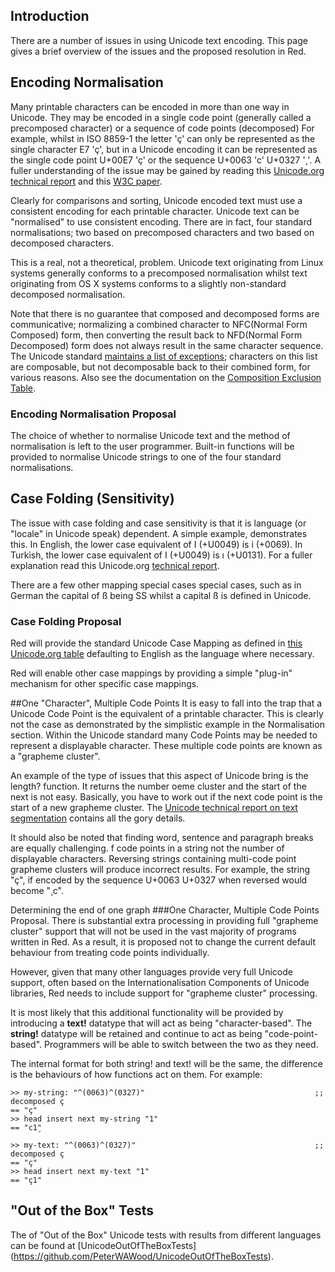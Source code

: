 ## Introduction
There are a number of issues in using Unicode text encoding. This page gives a brief overview of the issues and the proposed resolution in Red.

## Encoding Normalisation
Many printable characters can be encoded in more than one way in Unicode. They may be encoded in a single code point (generally called a precomposed character) or a sequence of code points (decomposed) For example, whilst in ISO 8859-1 the letter 'ç' can only be represented as the single character E7 'ç', but in a Unicode encoding it can be represented as the single code point U+00E7 'ç' or the sequence U+0063 'c' U+0327 '¸'. A fuller understanding of the issue may be gained by reading this [Unicode.org technical report](http://unicode.org/reports/tr15/) and this [W3C paper](http://www.w3.org/TR/charmod-norm/).

Clearly for comparisons and sorting, Unicode encoded text must use a consistent encoding for each printable character. Unicode text can be "normalised" to use consistent encoding. There are in fact, four standard normalisations; two based on precomposed characters and two based on decomposed characters.

This is a real, not a theoretical, problem. Unicode text originating from Linux systems generally conforms to a precomposed normalisation whilst text originating from OS X systems conforms to a slightly non-standard decomposed normalisation.

Note that there is no guarantee that composed and decomposed forms are communicative; normalizing a combined character to NFC(Normal Form Composed) form, then converting the result back to NFD(Normal Form Decomposed) form does not always result in the same character sequence. The Unicode standard [maintains a list of exceptions](http://www.unicode.org/Public/UCD/latest/ucd/CompositionExclusions.txt); characters on this list are composable, but not decomposable back to their combined form, for various reasons. Also see the documentation on the [Composition Exclusion Table](http://www.unicode.org/reports/tr15/#Primary_Exclusion_List_Table).

### Encoding Normalisation Proposal
The choice of whether to normalise Unicode text and the method of normalisation is left to the user programmer. Built-in functions will be provided to normalise Unicode strings to one of the four standard normalisations.

## Case Folding (Sensitivity)
The issue with case folding and case sensitivity is that it is language (or "locale" in Unicode speak) dependent. A simple example, demonstrates this. In English, the lower case equivalent of I (+U0049) is i (+0069). In Turkish, the lower case equivalent of I (+U0049) is ı (+U0131). For a fuller explanation read this Unicode.org [technical report](http://unicode.org/reports/tr21/tr21-5.html).

There are a few other mapping special cases special cases, such as in German the capital of ß being SS whilst a capital ß is defined in Unicode.

### Case Folding Proposal
Red will provide the standard Unicode Case Mapping as defined in [this Unicode.org table](http://www.unicode.org/Public/3.2-Update/CaseFolding-3.2.0.txt) defaulting to English as the language where necessary.

Red will enable other case mappings by providing a simple "plug-in" mechanism for other specific case mappings.

##One "Character", Multiple Code Points 
It is easy to fall into the trap that a Unicode Code Point is the equivalent of a printable character. This is clearly not the case as demonstrated by the simplistic example in the Normalisation section. Within the Unicode standard many Code Points may be needed to represent a displayable character. These multiple code points are known as a "grapheme cluster".

An example of the type of issues that this aspect of Unicode bring is the length? function. It returns the number oeme cluster and the start of the next is not easy. Basically, you have to work out if the next code point is the start of a new grapheme cluster. The [Unicode technical report on text segmentation](http://www.unicode.org/reports/tr29) contains all the gory details. 

It should also be noted that finding word, sentence and paragraph breaks are equally challenging.
f code points in a string not the number of displayable characters. Reversing strings containing multi-code point grapheme clusters will produce incorrect results. For example, the string "ç", if encoded by the sequence U+0063 U+0327 when reversed would become "¸c".

Determining the end of one graph
###One Character, Multiple Code Points Proposal.
There is substantial extra processing in providing full "grapheme cluster" support that will not be used in the vast majority of programs written in Red. As a result, it is proposed not to change the current default behaviour from treating code points individually.

However, given that many other languages provide very full Unicode support, often based on the Internationalisation Components of Unicode libraries, Red needs to include support for "grapheme cluster" processing.

It is most likely that this additional functionality will be provided by introducing a **text!** datatype that will act as being "character-based". The **string!** datatype will be retained and continue to act as being "code-point-based". Programmers will be able to switch between the two as they need.

The internal format for both string! and text! will be the same, the difference is the behaviours of how functions act on them. For example:

```
>> my-string: "^(0063)^(0327)"                                      ;; decomposed ç
== "ç"
>> head insert next my-string "1"
== "c1̧"

>> my-text: "^(0063)^(0327)"                                        ;; decomposed ç
== "ç"
>> head insert next my-text "1"
== "ç1"
```

## "Out of the Box" Tests
The of "Out of the Box" Unicode tests with results from different languages can be found at [UnicodeOutOfTheBoxTests] (https://github.com/PeterWAWood/UnicodeOutOfTheBoxTests).